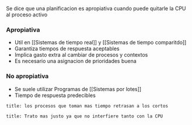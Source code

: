 Se dice que una planificacion es apropiativa cuando puede quitarle la CPU al proceso activo

### Apropiativa
- Util en [[Sistemas de tiempo real]] y [[Sistemas de tiempo comparitdo]]
- Garantiza tiempos de respuesta aceptables 
- Implica gasto extra al cambiar de procesos y contextos
- Es necesario una asignacion de prioridades buena 




### No apropiativa 
- Se suele utilizar Programas de [[Sistemas por lotes]]
- Tiempo de respuesta predecibles
````ad-warning 
title: los procesos que toman mas tiempo retrasan a los cortos
````

````ad-success 
title: Trato mas justo ya que no interfiere tanto con la CPU
````

